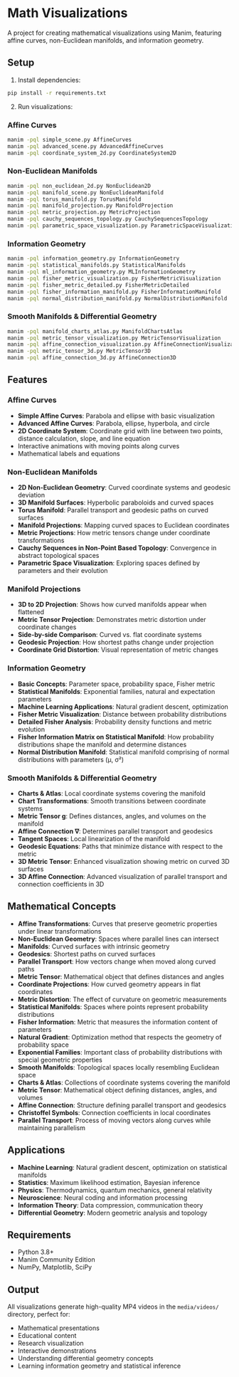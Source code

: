 # Math Visualizations

A project for creating mathematical visualizations using Manim, featuring affine curves, non-Euclidean manifolds, and information geometry.

## Setup

1. Install dependencies:
```bash
pip install -r requirements.txt
```

2. Run visualizations:

### Affine Curves
```bash
manim -pql simple_scene.py AffineCurves
manim -pql advanced_scene.py AdvancedAffineCurves
manim -pql coordinate_system_2d.py CoordinateSystem2D
```

### Non-Euclidean Manifolds
```bash
manim -pql non_euclidean_2d.py NonEuclidean2D
manim -pql manifold_scene.py NonEuclideanManifold
manim -pql torus_manifold.py TorusManifold
manim -pql manifold_projection.py ManifoldProjection
manim -pql metric_projection.py MetricProjection
manim -pql cauchy_sequences_topology.py CauchySequencesTopology
manim -pql parametric_space_visualization.py ParametricSpaceVisualization
```

### Information Geometry
```bash
manim -pql information_geometry.py InformationGeometry
manim -pql statistical_manifolds.py StatisticalManifolds
manim -pql ml_information_geometry.py MLInformationGeometry
manim -pql fisher_metric_visualization.py FisherMetricVisualization
manim -pql fisher_metric_detailed.py FisherMetricDetailed
manim -pql fisher_information_manifold.py FisherInformationManifold
manim -pql normal_distribution_manifold.py NormalDistributionManifold
```

### Smooth Manifolds & Differential Geometry
```bash
manim -pql manifold_charts_atlas.py ManifoldChartsAtlas
manim -pql metric_tensor_visualization.py MetricTensorVisualization
manim -pql affine_connection_visualization.py AffineConnectionVisualization
manim -pql metric_tensor_3d.py MetricTensor3D
manim -pql affine_connection_3d.py AffineConnection3D
```

## Features

### Affine Curves
- **Simple Affine Curves**: Parabola and ellipse with basic visualization
- **Advanced Affine Curves**: Parabola, ellipse, hyperbola, and circle
- **2D Coordinate System**: Coordinate grid with line between two points, distance calculation, slope, and line equation
- Interactive animations with moving points along curves
- Mathematical labels and equations

### Non-Euclidean Manifolds
- **2D Non-Euclidean Geometry**: Curved coordinate systems and geodesic deviation
- **3D Manifold Surfaces**: Hyperbolic paraboloids and curved spaces
- **Torus Manifold**: Parallel transport and geodesic paths on curved surfaces
- **Manifold Projections**: Mapping curved spaces to Euclidean coordinates
- **Metric Projections**: How metric tensors change under coordinate transformations
- **Cauchy Sequences in Non-Point Based Topology**: Convergence in abstract topological spaces
- **Parametric Space Visualization**: Exploring spaces defined by parameters and their evolution

### Manifold Projections
- **3D to 2D Projection**: Shows how curved manifolds appear when flattened
- **Metric Tensor Projection**: Demonstrates metric distortion under coordinate changes
- **Side-by-side Comparison**: Curved vs. flat coordinate systems
- **Geodesic Projection**: How shortest paths change under projection
- **Coordinate Grid Distortion**: Visual representation of metric changes

### Information Geometry
- **Basic Concepts**: Parameter space, probability space, Fisher metric
- **Statistical Manifolds**: Exponential families, natural and expectation parameters
- **Machine Learning Applications**: Natural gradient descent, optimization
- **Fisher Metric Visualization**: Distance between probability distributions
- **Detailed Fisher Analysis**: Probability density functions and metric evolution
- **Fisher Information Matrix on Statistical Manifold**: How probability distributions shape the manifold and determine distances
- **Normal Distribution Manifold**: Statistical manifold comprising of normal distributions with parameters (μ, σ²)

### Smooth Manifolds & Differential Geometry
- **Charts & Atlas**: Local coordinate systems covering the manifold
- **Chart Transformations**: Smooth transitions between coordinate systems
- **Metric Tensor g**: Defines distances, angles, and volumes on the manifold
- **Affine Connection ∇**: Determines parallel transport and geodesics
- **Tangent Spaces**: Local linearization of the manifold
- **Geodesic Equations**: Paths that minimize distance with respect to the metric
- **3D Metric Tensor**: Enhanced visualization showing metric on curved 3D surfaces
- **3D Affine Connection**: Advanced visualization of parallel transport and connection coefficients in 3D

## Mathematical Concepts

- **Affine Transformations**: Curves that preserve geometric properties under linear transformations
- **Non-Euclidean Geometry**: Spaces where parallel lines can intersect
- **Manifolds**: Curved surfaces with intrinsic geometry
- **Geodesics**: Shortest paths on curved surfaces
- **Parallel Transport**: How vectors change when moved along curved paths
- **Metric Tensor**: Mathematical object that defines distances and angles
- **Coordinate Projections**: How curved geometry appears in flat coordinates
- **Metric Distortion**: The effect of curvature on geometric measurements
- **Statistical Manifolds**: Spaces where points represent probability distributions
- **Fisher Information**: Metric that measures the information content of parameters
- **Natural Gradient**: Optimization method that respects the geometry of probability space
- **Exponential Families**: Important class of probability distributions with special geometric properties
- **Smooth Manifolds**: Topological spaces locally resembling Euclidean space
- **Charts & Atlas**: Collections of coordinate systems covering the manifold
- **Metric Tensor**: Mathematical object defining distances, angles, and volumes
- **Affine Connection**: Structure defining parallel transport and geodesics
- **Christoffel Symbols**: Connection coefficients in local coordinates
- **Parallel Transport**: Process of moving vectors along curves while maintaining parallelism

## Applications

- **Machine Learning**: Natural gradient descent, optimization on statistical manifolds
- **Statistics**: Maximum likelihood estimation, Bayesian inference
- **Physics**: Thermodynamics, quantum mechanics, general relativity
- **Neuroscience**: Neural coding and information processing
- **Information Theory**: Data compression, communication theory
- **Differential Geometry**: Modern geometric analysis and topology

## Requirements

- Python 3.8+
- Manim Community Edition
- NumPy, Matplotlib, SciPy

## Output

All visualizations generate high-quality MP4 videos in the `media/videos/` directory, perfect for:
- Mathematical presentations
- Educational content
- Research visualization
- Interactive demonstrations
- Understanding differential geometry concepts
- Learning information geometry and statistical inference
